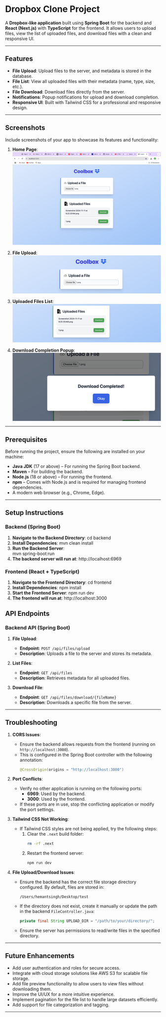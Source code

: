 # Dropbox Clone Project

A **Dropbox-like application** built using **Spring Boot** for the backend and **React (Next.js)** with **TypeScript** for the frontend. It allows users to upload files, view the list of uploaded files, and download files with a clean and responsive UI.

---
## Features

- **File Upload**: Upload files to the server, and metadata is stored in the database.
- **File List**: View all uploaded files with their metadata (name, type, size, etc.).
- **File Download**: Download files directly from the server.
- **Notifications**: Popup notifications for upload and download completion.
- **Responsive UI**: Built with Tailwind CSS for a professional and responsive design.

---
## Screenshots

Include screenshots of your app to showcase its features and functionality:

1. **Home Page**:
   ![Home Page](./screenshots/home-page-1.png)

2. **File Upload**:
   ![File Upload](./screenshots/file-upload.png)

3. **Uploaded Files List**:
   ![Uploaded Files](./screenshots/uploaded-files.png)

4. **Download Completion Popup**:
   ![Download Popup](./screenshots/download-popup.png)
---
## Prerequisites

Before running the project, ensure the following are installed on your machine:

- **Java JDK** (17 or above) – For running the Spring Boot backend.
- **Maven** – For building the backend.
- **Node.js** (18 or above) – For running the frontend.
- **npm** – Comes with Node.js and is required for managing frontend dependencies.
- A modern web browser (e.g., Chrome, Edge).

---
## Setup Instructions

### Backend (Spring Boot)

1. **Navigate to the Backend Directory**:
   cd backend
2. **Install Dependencies**:
   mvn clean install
3. **Run the Backend Server**:   
   mvn spring-boot:run
4. **The backend server will run at**:
   http://localhost:6969

### Frontend (React + TypeScript)
1. **Navigate to the Frontend Directory**:
   cd frontend
2. **Install Dependencies**: 
   npm install
3. **Start the Frontend Server**:
   npm run dev
4. **The frontend will run at**:
   http://localhost:3000
## API Endpoints

### Backend API (Spring Boot)

1. **File Upload**:
   - **Endpoint**: `POST /api/files/upload`
   - **Description**: Uploads a file to the server and stores its metadata.

2. **List Files**:
   - **Endpoint**: `GET /api/files`
   - **Description**: Retrieves metadata for all uploaded files.

3. **Download File**:
   - **Endpoint**: `GET /api/files/download/{fileName}`
   - **Description**: Downloads a specific file from the server.

---
## Troubleshooting

1. **CORS Issues**:
   - Ensure the backend allows requests from the frontend (running on `http://localhost:3000`).
   - This is configured in the Spring Boot controller with the following annotation:
     ```java
     @CrossOrigin(origins = "http://localhost:3000")
     ```

2. **Port Conflicts**:
   - Verify no other application is running on the following ports:
     - **6969**: Used by the backend.
     - **3000**: Used by the frontend.
   - If these ports are in use, stop the conflicting application or modify the port settings.

3. **Tailwind CSS Not Working**:
   - If Tailwind CSS styles are not being applied, try the following steps:
     1. Clear the `.next` build folder:
        ```bash
        rm -rf .next
        ```
     2. Restart the frontend server:
        ```bash
        npm run dev
        ```

4. **File Upload/Download Issues**:
   - Ensure the backend has the correct file storage directory configured. By default, files are stored in:
     ```
     /Users/hemantsingh/Desktop/test
     ```
   - If the directory does not exist, create it manually or update the path in the backend `FileController.java`:
     ```java
     private final String UPLOAD_DIR = "/path/to/your/directory/";
     ```
   - Ensure the server has permissions to read/write files in the specified directory.

---

## Future Enhancements

- Add user authentication and roles for secure access.
- Integrate with cloud storage solutions like AWS S3 for scalable file storage.
- Add file preview functionality to allow users to view files without downloading them.
- Improve the UI/UX for a more intuitive experience.
- Implement pagination for the file list to handle large datasets efficiently.
- Add support for file categorization and tagging.

---


   
   

